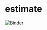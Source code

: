 # estimate

[![Binder](https://mybinder.org/badge_logo.svg)](https://mybinder.org/v2/gh/wwwaylon/estimate/main?urlpath=shiny/estimate/)

